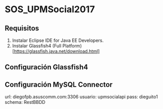 # SOS\_UPMSocial2017

## Requisitos

1. Instalar Eclipse IDE for Java EE Developers.
2. Instalar Glassfish4 (Full Platform) [https://glassfish.java.net/download.html]

## Configuración Glassfish4

## Configuración MySQL Connector
url: diegofpb.asuscomm.com:3306
usuario: upmsocialapi
pass: dieguito1
schema: RestBBDD